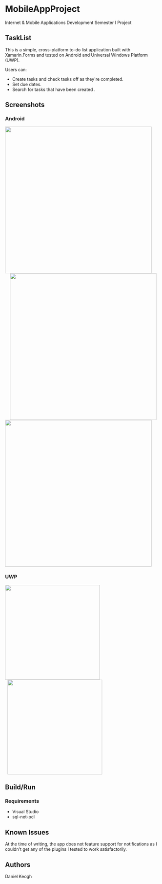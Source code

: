 # MobileAppProject
Internet &amp; Mobile Applications Development Semester I Project

## TaskList
This is a simple, cross-platform to-do list application built with Xamarin.Forms and tested on Android and Universal Windows Platform (UWP). 

Users can: 
- Create tasks and check tasks off as they're completed.
- Set due dates.
- Search for tasks that have been created .

## Screenshots

### Android
<div display="inline">
<image src="https://user-images.githubusercontent.com/37158241/50247998-663f8d80-03d1-11e9-99c4-3897c8f90ee0.jpg" height="480"/>
<image src="https://user-images.githubusercontent.com/37158241/50248151-ed8d0100-03d1-11e9-83aa-2c15dc47320a.jpg" height="480" hspace="16"/>
<image src="https://user-images.githubusercontent.com/37158241/50248887-642afe00-03d4-11e9-9e5e-494c5f1b2130.jpg" height="480"/>
</div>

### UWP
<div display="inline">
<image src="https://user-images.githubusercontent.com/37158241/50249237-575ada00-03d5-11e9-85f6-2c36b279eeb2.png" height="310"/>
<image src="https://user-images.githubusercontent.com/37158241/50249233-55911680-03d5-11e9-8919-fc0a77ab3c32.png" height="310" hspace="8"/>
</div>

## Build/Run
### Requirements
- Visual Studio
- sql-net-pcl

## Known Issues
At the time of writing, the app does not feature support for notifications as I couldn't get any of the plugins I tested to work satisfactorily.
 
## Authors
Daniel Keogh
